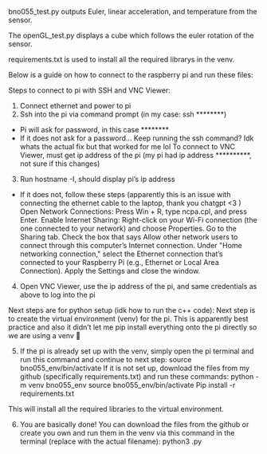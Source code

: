bno055_test.py outputs Euler, linear acceleration, and temperature from the sensor.

The openGL_test.py displays a cube which follows the euler rotation of the sensor.

requirements.txt is used to install all the required librarys in the venv.

Below is a guide on how to connect to the raspberry pi and run these files:

Steps to connect to pi with SSH and VNC Viewer:

1) Connect ethernet and power to pi
2) Ssh into the pi via command prompt (in my case: ssh ********)
- Pi will ask for password, in this case ********
- If it does not ask for a password… Keep running the ssh command? Idk whats the actual fix but that worked for me lol
To connect to VNC Viewer, must get ip address of the pi (my pi had ip address **********, not sure if this changes)
3) Run hostname -I, should display pi’s ip address
- If it does not, follow these steps (apparently this is an issue with connecting the ethernet cable to the laptop, thank you chatgpt <3 )
  Open Network Connections:
  Press Win + R, type ncpa.cpl, and press Enter.
  Enable Internet Sharing:
  Right-click on your Wi-Fi connection (the one connected to your network) and choose Properties.
  Go to the Sharing tab.
  Check the box that says Allow other network users to connect through this computer’s Internet connection.
  Under "Home networking connection," select the Ethernet connection that’s connected to your Raspberry Pi (e.g., Ethernet or Local Area Connection).
  Apply the Settings and close the window.
  
4) Open VNC Viewer, use the ip address of the pi, and same credentials as above to log into the pi

Next steps are for python setup (idk how to run the c++ code):
Next step is to create the virtual environment (venv) for the pi. This is apparently best practice and also it didn’t let me pip install everything onto the pi directly so we are using a venv 🙂

5) If the pi is already set up with the venv, simply open the pi terminal and run this command and continue to next step:  source bno055_env/bin/activate
If it is not set up, download the files from my github (specifically requirements.txt) and run these commands:
python -m venv bno055_env
source bno055_env/bin/activate
Pip install -r requirements.txt

This will install all the required libraries to the virtual environment. 

6) You are basically done! You can download the files from the github or create you own and run them in the venv via this command in the terminal (replace <filename> with the actual filename):
python3 <filename>.py 
